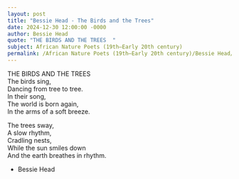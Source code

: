 ```yaml
---
layout: post
title: "Bessie Head - The Birds and the Trees"
date: 2024-12-30 12:00:00 -0000
author: Bessie Head
quote: "THE BIRDS AND THE TREES  "
subject: African Nature Poets (19th–Early 20th century)
permalink: /African Nature Poets (19th–Early 20th century)/Bessie Head/Bessie Head - The Birds and the Trees
---
```


THE BIRDS AND THE TREES  
The birds sing,  
Dancing from tree to tree.  
In their song,  
The world is born again,  
In the arms of a soft breeze.  

The trees sway,  
A slow rhythm,  
Cradling nests,  
While the sun smiles down  
And the earth breathes in rhythm.  


- Bessie Head
